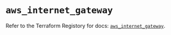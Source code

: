 # `aws_internet_gateway`

Refer to the Terraform Registory for docs: [`aws_internet_gateway`](https://registry.terraform.io/providers/hashicorp/aws/4.66.0/docs/resources/internet_gateway).
